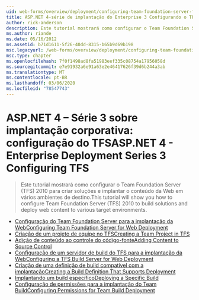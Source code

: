 ```yaml
---
uid: web-forms/overview/deployment/configuring-team-foundation-server-for-web-deployment/index
title: ASP.NET 4-série de implantação do Enterprise 3 Configurando o TFS | Microsoft Docs
author: rick-anderson
description: Este tutorial mostrará como configurar o Team Foundation Server (TFS) 2010 para criar soluções e implantar o conteúdo da Web em vários ambientes de destino.
ms.author: riande
ms.date: 05/16/2012
ms.assetid: b71d1611-5f26-40dd-8315-b65b9d69b198
msc.legacyurl: /web-forms/overview/deployment/configuring-team-foundation-server-for-web-deployment
msc.type: chapter
ms.openlocfilehash: 7f0f1498ad8fa51983eef335c08754a17956058d
ms.sourcegitcommit: e7e91932a6e91a63e2e46417626f39d6b244a3ab
ms.translationtype: MT
ms.contentlocale: pt-BR
ms.lasthandoff: 03/06/2020
ms.locfileid: "78547743"
---
```

# <a name="aspnet-4---enterprise-deployment-series-3-configuring-tfs"></a><span data-ttu-id="42ca8-103">ASP.NET 4 – Série 3 sobre implantação corporativa: configuração do TFS</span><span class="sxs-lookup"><span data-stu-id="42ca8-103">ASP.NET 4 - Enterprise Deployment Series 3 Configuring TFS</span></span>

> <span data-ttu-id="42ca8-104">Este tutorial mostrará como configurar o Team Foundation Server (TFS) 2010 para criar soluções e implantar o conteúdo da Web em vários ambientes de destino.</span><span class="sxs-lookup"><span data-stu-id="42ca8-104">This tutorial will show you how to configure Team Foundation Server (TFS) 2010 to build solutions and deploy web content to various target environments.</span></span>

- [<span data-ttu-id="42ca8-105">Configuração do Team Foundation Server para a implantação da Web</span><span class="sxs-lookup"><span data-stu-id="42ca8-105">Configuring Team Foundation Server for Web Deployment</span></span>](configuring-team-foundation-server-for-web-deployment.md)
- [<span data-ttu-id="42ca8-106">Criação de um projeto de equipe no TFS</span><span class="sxs-lookup"><span data-stu-id="42ca8-106">Creating a Team Project in TFS</span></span>](creating-a-team-project-in-tfs.md)
- [<span data-ttu-id="42ca8-107">Adição de conteúdo ao controle do código-fonte</span><span class="sxs-lookup"><span data-stu-id="42ca8-107">Adding Content to Source Control</span></span>](adding-content-to-source-control.md)
- [<span data-ttu-id="42ca8-108">Configuração de um servidor de build do TFS para a implantação da Web</span><span class="sxs-lookup"><span data-stu-id="42ca8-108">Configuring a TFS Build Server for Web Deployment</span></span>](configuring-a-tfs-build-server-for-web-deployment.md)
- [<span data-ttu-id="42ca8-109">Criação de uma definição de build compatível com a implantação</span><span class="sxs-lookup"><span data-stu-id="42ca8-109">Creating a Build Definition That Supports Deployment</span></span>](creating-a-build-definition-that-supports-deployment.md)
- [<span data-ttu-id="42ca8-110">Implantando um build específico</span><span class="sxs-lookup"><span data-stu-id="42ca8-110">Deploying a Specific Build</span></span>](deploying-a-specific-build.md)
- [<span data-ttu-id="42ca8-111">Configuração de permissões para a implantação do Team Build</span><span class="sxs-lookup"><span data-stu-id="42ca8-111">Configuring Permissions for Team Build Deployment</span></span>](configuring-permissions-for-team-build-deployment.md)
